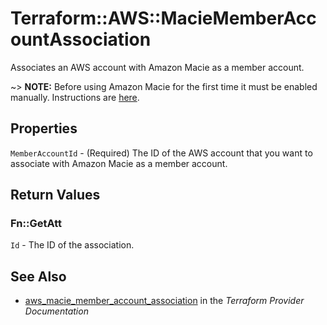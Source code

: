 # Terraform::AWS::MacieMemberAccountAssociation

Associates an AWS account with Amazon Macie as a member account.

~> **NOTE:** Before using Amazon Macie for the first time it must be enabled manually. Instructions are [here](https://docs.aws.amazon.com/macie/latest/userguide/macie-setting-up.html#macie-setting-up-enable).

## Properties

`MemberAccountId` - (Required) The ID of the AWS account that you want to associate with Amazon Macie as a member account.


## Return Values

### Fn::GetAtt

`Id` - The ID of the association.

## See Also

* [aws_macie_member_account_association](https://www.terraform.io/docs/providers/aws/r/macie_member_account_association.html) in the _Terraform Provider Documentation_